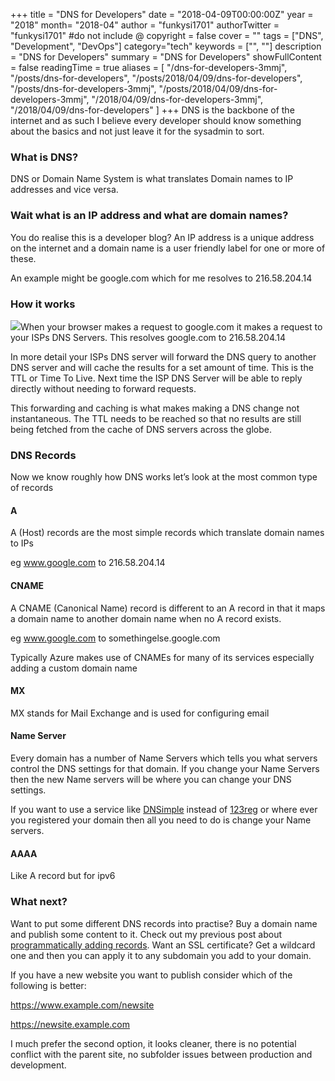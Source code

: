 +++
title = "DNS for Developers"
date = "2018-04-09T00:00:00Z"
year = "2018"
month= "2018-04"
author = "funkysi1701"
authorTwitter = "funkysi1701" #do not include @
copyright = false
cover = ""
tags = ["DNS", "Development", "DevOps"]
category="tech"
keywords = ["", ""]
description = "DNS for Developers"
summary = "DNS for Developers"
showFullContent = false
readingTime = true
aliases = [
    "/dns-for-developers-3mmj",
    "/posts/dns-for-developers",
    "/posts/2018/04/09/dns-for-developers",
    "/posts/dns-for-developers-3mmj",
    "/posts/2018/04/09/dns-for-developers-3mmj",
    "/2018/04/09/dns-for-developers-3mmj",
    "/2018/04/09/dns-for-developers"
]
+++
DNS is the backbone of the internet and as such I believe every developer should know something about the basics and not just leave it for the sysadmin to sort.

### What is DNS?

DNS or Domain Name System is what translates Domain names to IP addresses and vice versa.

### Wait what is an IP address and what are domain names?

You do realise this is a developer blog? An IP address is a unique address on the internet and a domain name is a user friendly label for one or more of these.

An example might be google.com which for me resolves to 216.58.204.14

### How it works

![](https://storageaccountblog9f5d.blob.core.windows.net/blazor/wp-content/uploads/2018/04/dns-rev-1.gif?resize=360%2C320&ssl=1)When your browser makes a request to google.com it makes a request to your ISPs DNS Servers. This resolves google.com to 216.58.204.14

In more detail your ISPs DNS server will forward the DNS query to another DNS server and will cache the results for a set amount of time. This is the TTL or Time To Live. Next time the ISP DNS Server will be able to reply directly without needing to forward requests.

This forwarding and caching is what makes making a DNS change not instantaneous. The TTL needs to be reached so that no results are still being fetched from the cache of DNS servers across the globe.

### DNS Records

Now we know roughly how DNS works let’s look at the most common type of records

#### A

A (Host) records are the most simple records which translate domain names to IPs

eg www.google.com to 216.58.204.14

#### CNAME

A CNAME (Canonical Name) record is different to an A record in that it maps a domain name to another domain name when no A record exists.

eg www.google.com to somethingelse.google.com

Typically Azure makes use of CNAMEs for many of its services especially adding a custom domain name

#### MX

MX stands for Mail Exchange and is used for configuring email

#### Name Server

Every domain has a number of Name Servers which tells you what servers control the DNS settings for that domain. If you change your Name Servers then the new Name servers will be where you can change your DNS settings.

If you want to use a service like [DNSimple](https://dnsimple.com/) instead of [123reg](https://www.123-reg.co.uk/) or where ever you registered your domain then all you need to do is change your Name servers.

#### AAAA

Like A record but for ipv6

### What next?

Want to put some different DNS records into practise? Buy a domain name and publish some content to it. Check out my previous post about [programmatically adding records](https://www.funkysi1701.com/creating-dns-records-programmatically). Want an SSL certificate? Get a wildcard one and then you can apply it to any subdomain you add to your domain.

If you have a new website you want to publish consider which of the following is better:

https://www.example.com/newsite

https://newsite.example.com

I much prefer the second option, it looks cleaner, there is no potential conflict with the parent site, no subfolder issues between production and development.
